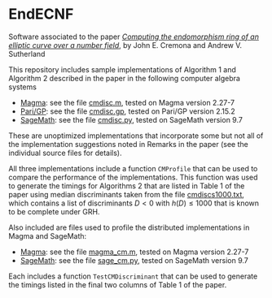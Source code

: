# EndECNF
Software associated to the paper *[Computing the endomorphism ring of an elliptic curve over a number field](http://arxiv.org/abs/2301.11169)*, by John E. Cremona and Andrew V. Sutherland

This repository includes sample implementations of Algorithm 1 and Algorithm 2 described in the paper in the following computer algebra systems

- [Magma](http://magma.maths.usyd.edu.au/magma/): see the file [cmdisc.m](cmdisc.m), tested on Magma version 2.27-7
- [Pari/GP](https://pari.math.u-bordeaux.fr/): see the file [cmdisc.gp](cmdisc.gp), tested on Pari/GP version 2.15.2
- [SageMath](https://www.sagemath.org/): see the file [cmdisc.py](cmdisc.py), tested on SageMath version 9.7

These are unoptimized implementations that incorporate some but not all of the implementation suggestions noted in Remarks in the paper (see the individual source files for details).

All three implementations include a function `CMProfile` that can be used to compare the performance of the implementations.  This function was used to generate the timings for Algorithms 2 that are listed in Table 1 of the paper using median discriminants taken from the file [cmdiscs1000.txt](cmdiscs1000.txt), which contains a list of discriminants $D<0$ with $h(D) \le 1000$ that is known to be complete under GRH.

Also included are files used to profile the distributed implementations in Magma and SageMath:

 - [Magma](http://magma.maths.usyd.edu.au/magma/): see the file [magma_cm.m](magma_cm.m), tested on Magma version 2.27-7
 - [SageMath](https://www.sagemath.org/): see the file [sage_cm.py](sage_cm.py), tested on SageMath version 9.7

Each includes a function `TestCMDiscriminant` that can be used to generate the timings listed in the final two columns of Table 1 of the paper.
